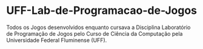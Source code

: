 # UFF-Lab-de-Programacao-de-Jogos
 Todos os Jogos desenvolvidos enquanto cursava a Disciplina Laboratório de Programação de Jogos pelo Curso de Ciência da Computação pela Universidade Federal Fluminense (UFF).
